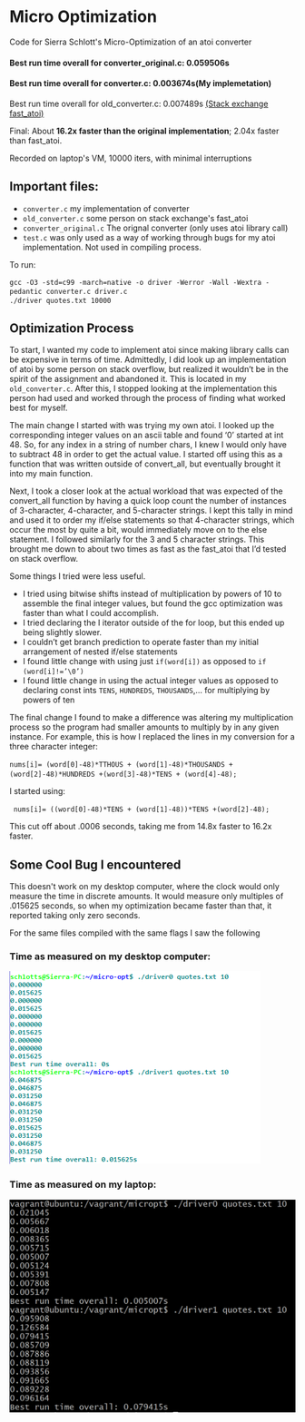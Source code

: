 # Micro Optimization
Code for Sierra Schlott's Micro-Optimization of an atoi converter 

#### Best run time overall for converter_original.c: 0.059506s
#### Best run time overall for converter.c: 0.003674s(My implemetation)  
Best run time overall for old_converter.c: 0.007489s  [(Stack exchange fast_atoi)](https://stackoverflow.com/questions/16826422/c-most-efficient-way-to-convert-string-to-int-faster-than-atoi "fast_atoi")

Final: About **16.2x faster than the original implementation**; 2.04x faster than fast_atoi. 

Recorded on laptop's VM, 10000 iters, with minimal interruptions

## Important files: 
* `converter.c` my implementation of converter
* `old_converter.c` some person on stack exchange's fast_atoi
* `converter_original.c` The orignal converter (only uses atoi library call)
* `test.c` was only used as a way of working through bugs for my atoi implementation. Not used in compiling process.

To run: 
```
gcc -O3 -std=c99 -march=native -o driver -Werror -Wall -Wextra -pedantic converter.c driver.c
./driver quotes.txt 10000
```



## Optimization Process
To start, I wanted my code to implement atoi since making library calls can be expensive in terms of time. Admittedly, I did look up an implementation of atoi by some person on stack overflow, but realized it wouldn’t be in the spirit of the assignment and abandoned it. This is located in my `old_converter.c`. After this, I stopped looking at the implementation this person had used and worked through the process of finding what worked best for myself.

The main change I started with was trying my own atoi. I looked up the corresponding integer values on an ascii table and found ‘0’ started at int 48. So, for any index in a string of number chars, I knew I would only have to subtract 48 in order to get the actual value. I started off using this as a function that was written outside of convert_all, but eventually brought it into my main function. 

Next, I took a closer look at the actual workload that was expected of the convert_all function by having a quick loop count the number of instances of 3-character, 4-character, and 5-character strings. I kept this tally in mind and used it to order my if/else statements so that 4-character strings, which occur the most by quite a bit, would immediately move on to the else statement. I followed similarly for the 3 and 5 character strings. 
This brought me down to about two times as fast as the fast_atoi that I’d tested on stack overflow. 

Some things I tried were less useful.

* I tried using bitwise shifts instead of multiplication by powers of 10 to assemble the final integer values, but found the gcc optimization was faster than what I could accomplish.
* I tried declaring the I iterator outside of the for loop, but this ended up being slightly slower.
* I couldn’t get branch prediction to operate faster than my initial arrangement of nested if/else statements
* I found little change with using just `if(word[i])` as opposed to `if (word[i]!=’\0’)`
* I found little change in using the actual integer values as opposed to declaring const ints `TENS`, `HUNDREDS`, `THOUSANDS`,... for multiplying by powers of ten

The final change I found to make a difference was altering my multiplication process so the program had smaller amounts to multiply by in any given instance.
For example, this is how I replaced the lines in my conversion for a three character integer: 
  
`nums[i]= (word[0]-48)*TTHOUS + (word[1]-48)*THOUSANDS + (word[2]-48)*HUNDREDS +(word[3]-48)*TENS + (word[4]-48);`

I started using:

` nums[i]= ((word[0]-48)*TENS + (word[1]-48))*TENS +(word[2]-48);`

This cut off about .0006 seconds, taking me from 14.8x faster to 16.2x faster.  

## Some Cool Bug I encountered
This doesn't work on my desktop computer, where the clock would only measure the time in discrete amounts. It would measure only multiples of .015625 seconds, so when my optimization became faster than that, it reported taking only zero seconds. 

For the same files compiled with the same flags I saw the following
### Time as measured on my desktop computer:
![alt text](https://github.com/sschlott/micro-opt/blob/master/odd%20bug.PNG "Desktop")

### Time as measured on my laptop:
![alt text](https://github.com/sschlott/micro-opt/blob/master/laptop_nobug.PNG "Laptop")
